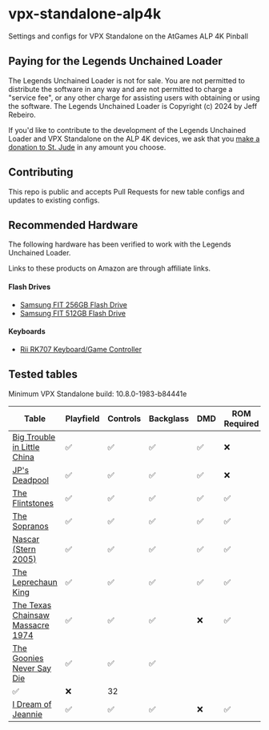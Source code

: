 # vpx-standalone-alp4k
Settings and configs for VPX Standalone on the AtGames ALP 4K Pinball

## Paying for the Legends Unchained Loader
The Legends Unchained Loader is not for sale. You are not permitted to distribute the software in any way and are not permitted to charge a "service fee", or any other charge for assisting users with obtaining or using the software. The Legends Unchained Loader is Copyright (c) 2024 by Jeff Rebeiro.

If you'd like to contribute to the development of the Legends Unchained Loader and VPX Standalone on the ALP 4K devices, we ask that you [make a donation to St. Jude](https://www.stjude.org/give.html) in any amount you choose.

## Contributing
This repo is public and accepts Pull Requests for new table configs and updates to existing configs.

## Recommended Hardware
The following hardware has been verified to work with the Legends Unchained Loader.

Links to these products on Amazon are through affiliate links.

#### Flash Drives
- [Samsung FIT 256GB Flash Drive](https://amzn.to/3W864IR)
- [Samsung FIT 512GB Flash Drive](https://amzn.to/4bL2r1e)

#### Keyboards
- [Rii RK707 Keyboard/Game Controller](https://amzn.to/4d0LalO)

## Tested tables
Minimum VPX Standalone build: 10.8.0-1983-b84441e

| Table | Playfield | Controls | Backglass | DMD | ROM Required | FPS | 
|-------|-----------|----------|-----------|-----|--------------|-----|
| [Big Trouble in Little China](external/vpx-big_trouble) | :white_check_mark: | :white_check_mark: | :white_check_mark: | :white_check_mark: | :x: | 60 |
| [JP's Deadpool](external/vpx-deadpool/) | :white_check_mark: | :white_check_mark: | :white_check_mark: | :white_check_mark: | :x: | 60 |
| [The Flintstones](external/vpx-flintstones/) | :white_check_mark: | :white_check_mark: | :white_check_mark: | :white_check_mark: | :white_check_mark: | 30 |
| [The Sopranos](external/vpx-sopranos/) | :white_check_mark: | :white_check_mark: | :white_check_mark: | :white_check_mark: | :white_check_mark: | 40 |
| [Nascar (Stern 2005)](external/vpx-nascar/) | :white_check_mark: | :white_check_mark: | :white_check_mark: | :white_check_mark: | :white_check_mark: | 40 |
| [The Leprechaun King](external/vpx-theleprechaunking) | :white_check_mark: | :white_check_mark: | :white_check_mark: | :white_check_mark: | :white_check_mark: | 40 |
| [The Texas Chainsaw Massacre 1974](external/vpx-texaschainsawmassacre) | :white_check_mark: | :white_check_mark: | :white_check_mark: | :x: | :white_check_mark: | 60 |
| [The Goonies Never Say Die ](external/vpx-goonies/) | :white_check_mark: | :white_check_mark: | :white_check_mark: | 
:white_check_mark: | :x: | 32 |
| [I Dream of Jeannie](external/vpx-idreamofjeannie) | :white_check_mark: | :white_check_mark: | :white_check_mark: | :x: | :white_check_mark: | 60 |
